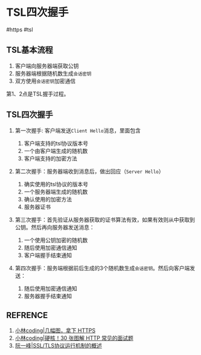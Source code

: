 # TSL四次握手

#https #tsl

## TSL基本流程

1. 客户端向服务器端获取公钥
2. 服务器端根据随机数生成`会话密钥`
3. 双方使用`会话密钥`加密通信

第1、2点是TSL握手过程。

## TSL四次握手

1. 第一次握手: 客户端发送`Client Hello`消息，里面包含

   1. 客户端支持的tsl协议版本号
   2. 一个由客户端生成的随机数
   3. 客户端支持的加密方法

2. 第二次握手：服务器端收到消息后，做出回应（`Server Hello`）

   1. 确实使用的tsl协议的版本号
   2. 一个服务器端生成的随机数
   3. 确认使用的加密方法
   4. 服务器证书

3. 第三次握手：首先验证从服务器获取的证书算法有效，如果有效则从中获取到公钥。然后再向服务器发送消息：

   1. 一个使用公钥加密的随机数
   2. 随后使用加密通信通知
   3. 客户端握手结束通知

4. 第四次握手：服务端根据前后生成的3个随机数生成`会话密钥`。然后向客户端发送：

   1. 随后使用加密通信通知
   2. 服务器握手结束通知

## REFRENCE

1. [小林coding|几幅图，拿下 HTTPS](https://www.cnblogs.com/xiaolincoding/p/14274353.html)
2. [小林coding|硬核！30 张图解 HTTP 常见的面试题](https://mp.weixin.qq.com/s/bUy220-ect00N4gnO0697A)
3. [阮一峰|SSL/TLS协议运行机制的概述](http://www.ruanyifeng.com/blog/2014/02/ssl_tls.html)